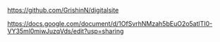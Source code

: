 https://github.com/GrishinN/digitalsite 

https://docs.google.com/document/d/1OfSvrhNMzah5bEuO2o5atlTI0-VY35ml0miwJuzqVds/edit?usp=sharing